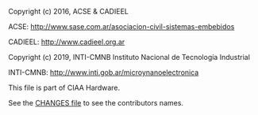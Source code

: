 Copyright (c) 2016, ACSE & CADIEEL

ACSE: http://www.sase.com.ar/asociacion-civil-sistemas-embebidos

CADIEEL: http://www.cadieel.org.ar


Copyright (c) 2019, INTI-CMNB Instituto Nacional de Tecnología Industrial

INTI-CMNB: http://www.inti.gob.ar/microynanoelectronica


This file is part of CIAA Hardware.


See the [CHANGES file](doc/CHANGES.txt) to see the contributors names.
